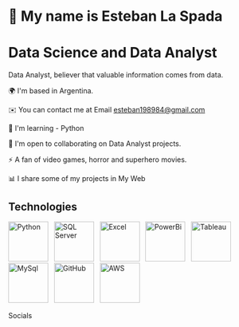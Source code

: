 # 👋 My name is Esteban La Spada

# Data Science and Data Analyst

Data Analyst, believer that valuable information comes from data.

🌍  I'm based in Argentina.

✉️  You can contact me at Email esteban198984@gmail.com

🧠  I'm learning - Python

🤝  I'm open to collaborating on Data Analyst projects.

⚡  A fan of video games, horror and superhero movies.

📊 I share some of my projects in My Web

## Technologies

<p align="left">
  <img src="https://github.com/user-attachments/assets/b5151497-bd7e-4d76-834f-df51a2c81c17" alt="Python" width="80" height="80"/> &nbsp;
  <img src="https://github.com/user-attachments/assets/dcbd18c6-945c-4a32-a987-b594e5a74824" alt="SQL Server" width="80" height="80"/> &nbsp;
  <img src="https://github.com/user-attachments/assets/80f9eb2d-2470-45aa-a667-cd29d3cca6f0" alt="Excel" width="80" height="80"/> &nbsp;
  <img src="https://www.stickersdevs.com.br/wp-content/uploads/2021/09/powerbi_sticker_adesivo-280x280.jpg" alt="PowerBi" width="80" height="80"/> &nbsp;
  <img src="https://www.kindpng.com/picc/m/20-204281_transparent-png-tableau-logo-png-download.png" alt="Tableau" width="80" height="80"/> &nbsp;
  <img src="https://toppng.com/uploads/preview/mysql-logo-11536003912o2fjzalzdb.png" alt="MySql" width="80" height="80"/> &nbsp;
  <img src="https://th.bing.com/th/id/R.3480db5eabd3ef35cf349caa44c5171e?rik=zibIPCn2JFkBlw&riu=http%3a%2f%2fpngimg.com%2fuploads%2fgithub%2fgithub_PNG53.png&ehk=X2mIv%2f4hHteG4hRdibH60ZqJQ6Jzqr3YgwTCpJBiII8%3d&risl=&pid=ImgRaw&r=0" alt="GitHub" width="80" height="80"/> &nbsp;
  <img src="https://image.pngaaa.com/681/876681-middle.png" alt="AWS" width="80" height="80"/> &nbsp;
</p>




Socials

